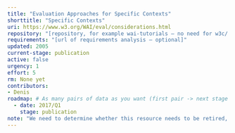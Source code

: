 ```yaml
---
title: "Evaluation Approaches for Specific Contexts"
shorttitle: "Specific Contexts"
uri: https://www.w3.org/WAI/eval/considerations.html
repository: "[repository, for example wai-tutorials – no need for w3c/ or GitHub URL – optional]"
requirements: "[url of requirements analysis – optional]"
updated: 2005
current-stage: publication
active: false
urgency: 1
effort: 5
rm: None yet
contributors:
- Denis
roadmap: # As many pairs of data as you want (first pair -> next stage in the tool)
  - date: 2017/Q1
    stage: publication
note: "We need to determine whether this resource needs to be retired, updated, rewritten or combined with other existing resources."
---
```

